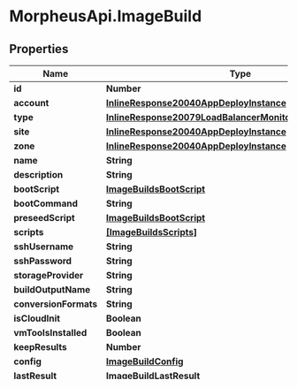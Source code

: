 # MorpheusApi.ImageBuild

## Properties

Name | Type | Description | Notes
------------ | ------------- | ------------- | -------------
**id** | **Number** |  | [optional] 
**account** | [**InlineResponse20040AppDeployInstance**](InlineResponse20040AppDeployInstance.md) |  | [optional] 
**type** | [**InlineResponse20079LoadBalancerMonitorLoadBalancerType**](InlineResponse20079LoadBalancerMonitorLoadBalancerType.md) |  | [optional] 
**site** | [**InlineResponse20040AppDeployInstance**](InlineResponse20040AppDeployInstance.md) |  | [optional] 
**zone** | [**InlineResponse20040AppDeployInstance**](InlineResponse20040AppDeployInstance.md) |  | [optional] 
**name** | **String** |  | [optional] 
**description** | **String** |  | [optional] 
**bootScript** | [**ImageBuildsBootScript**](ImageBuildsBootScript.md) |  | [optional] 
**bootCommand** | **String** |  | [optional] 
**preseedScript** | [**ImageBuildsBootScript**](ImageBuildsBootScript.md) |  | [optional] 
**scripts** | [**[ImageBuildsScripts]**](ImageBuildsScripts.md) |  | [optional] 
**sshUsername** | **String** |  | [optional] 
**sshPassword** | **String** |  | [optional] 
**storageProvider** | **String** |  | [optional] 
**buildOutputName** | **String** |  | [optional] 
**conversionFormats** | **String** |  | [optional] 
**isCloudInit** | **Boolean** |  | [optional] 
**vmToolsInstalled** | **Boolean** |  | [optional] 
**keepResults** | **Number** |  | [optional] 
**config** | [**ImageBuildConfig**](ImageBuildConfig.md) |  | [optional] 
**lastResult** | [**ImageBuildLastResult**](ImageBuildLastResult.md) |  | [optional] 
**executionCount** | **Number** |  | [optional] 



